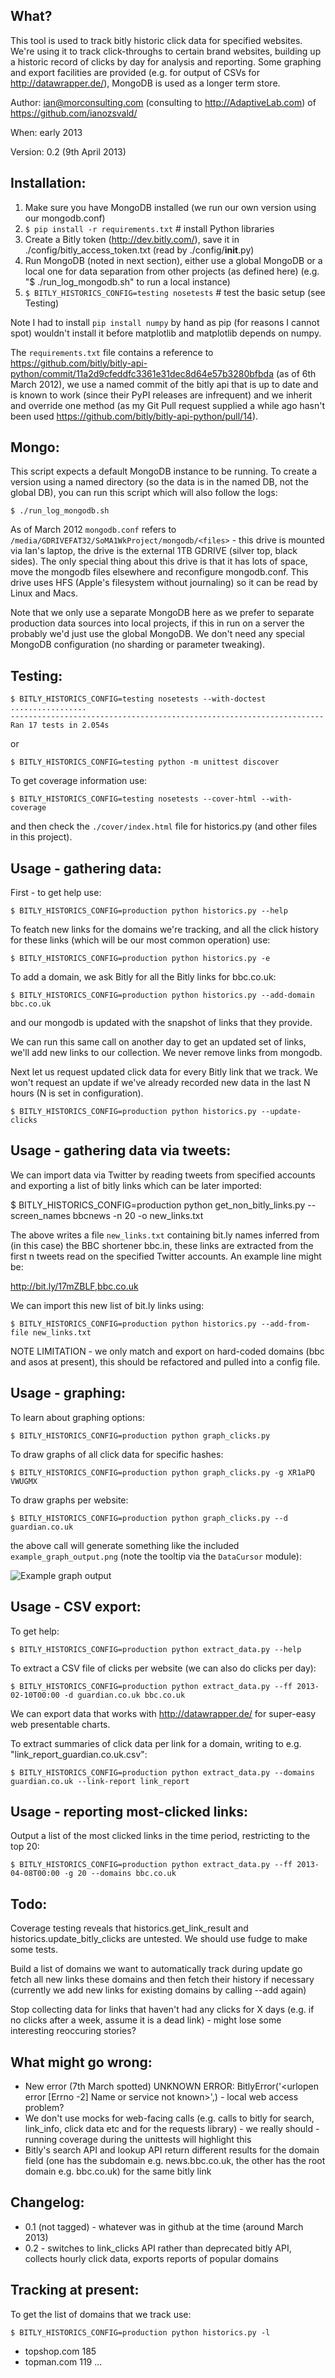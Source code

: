 What?
----

This tool is used to track bitly historic click data for specified websites. We're using it to track click-throughs to certain brand websites, building up a historic record of clicks by day for analysis and reporting. Some graphing and export facilities are provided (e.g. for output of CSVs for http://datawrapper.de/), MongoDB is used as a longer term store.

Author: ian@morconsulting.com (consulting to http://AdaptiveLab.com) of https://github.com/ianozsvald/

When: early 2013

Version: 0.2 (9th April 2013)

Installation:
------------

  1. Make sure you have MongoDB installed (we run our own version using our mongodb.conf)
  2. `$ pip install -r requirements.txt`  # install Python libraries
  3. Create a Bitly token (http://dev.bitly.com/), save it in ./config/bitly_access_token.txt (read by ./config/__init__.py)
  4. Run MongoDB (noted in next section), either use a global MongoDB or a local one for data separation from other projects (as defined here) (e.g. "$ ./run_log_mongodb.sh" to run a local instance)
  5. `$ BITLY_HISTORICS_CONFIG=testing nosetests`  # test the basic setup (see Testing)

Note I had to install `pip install numpy` by hand as pip (for reasons I cannot spot) wouldn't install it before matplotlib and matplotlib depends on numpy.

The `requirements.txt` file contains a reference to https://github.com/bitly/bitly-api-python/commit/11a2d9cfeddfc3361e31dec8d64e57b3280bfbda (as of 6th March 2012), we use a named commit of the bitly api that is up to date and is known to work (since their PyPI releases are infrequent) and we inherit and override one method (as my Git Pull request supplied a while ago hasn't been used https://github.com/bitly/bitly-api-python/pull/14).

Mongo:
-----

This script expects a default MongoDB instance to be running. To create a version using a named directory (so the data is in the named DB, not the global DB), you can run this script which will also follow the logs:

    $ ./run_log_mongodb.sh

As of March 2012 `mongodb.conf` refers to `/media/GDRIVEFAT32/SoMA1WkProject/mongodb/<files>` - this drive is mounted via Ian's laptop, the drive is the external 1TB GDRIVE (silver top, black sides). The only special thing about this drive is that it has lots of space, move the mongodb files elsewhere and reconfigure mongodb.conf. This drive uses HFS (Apple's filesystem without journaling) so it can be read by Linux and Macs.

Note that we only use a separate MongoDB here as we prefer to separate production data sources into local projects, if this in run on a server the probably we'd just use the global MongoDB. We don't need any special MongoDB configuration (no sharding or parameter tweaking).

Testing:
-------

    $ BITLY_HISTORICS_CONFIG=testing nosetests --with-doctest
    .................
    ----------------------------------------------------------------------
    Ran 17 tests in 2.054s

or 

    $ BITLY_HISTORICS_CONFIG=testing python -m unittest discover

To get coverage information use:

    $ BITLY_HISTORICS_CONFIG=testing nosetests --cover-html --with-coverage

and then check the `./cover/index.html` file for historics.py (and other files in this project).


Usage - gathering data:
----------------------

First - to get help use:

    $ BITLY_HISTORICS_CONFIG=production python historics.py --help

To featch new links for the domains we're tracking, and all the click history for these links (which will be our most common operation) use:

    $ BITLY_HISTORICS_CONFIG=production python historics.py -e

To add a domain, we ask Bitly for all the Bitly links for bbc.co.uk:

    $ BITLY_HISTORICS_CONFIG=production python historics.py --add-domain bbc.co.uk

and our mongodb is updated with the snapshot of links that they provide.

We can run this same call on another day to get an updated set of links, we'll add new links to our collection. We never remove links from mongodb.

Next let us request updated click data for every Bitly link that we track. We won't request an update if we've already recorded new data in the last N hours (N is set in configuration).

    $ BITLY_HISTORICS_CONFIG=production python historics.py --update-clicks

Usage - gathering data via tweets:
---------------------------------

We can import data via Twitter by reading tweets from specified accounts and exporting a list of bitly links which can be later imported:

   $ BITLY_HISTORICS_CONFIG=production python get_non_bitly_links.py --screen_names bbcnews -n 20 -o new_links.txt

The above writes a file `new_links.txt` containing bit.ly names inferred from (in this case) the BBC shortener bbc.in, these links are extracted from the first n tweets read on the specified Twitter accounts. An example line might be:

   http://bit.ly/17mZBLF,bbc.co.uk

We can import this new list of bit.ly links using:

    $ BITLY_HISTORICS_CONFIG=production python historics.py --add-from-file new_links.txt

NOTE LIMITATION - we only match and export on hard-coded domains (bbc and asos at present), this should be refactored and pulled into a config file.

Usage - graphing:
----------------

To learn about graphing options:

    $ BITLY_HISTORICS_CONFIG=production python graph_clicks.py 

To draw graphs of all click data for specific hashes:

    $ BITLY_HISTORICS_CONFIG=production python graph_clicks.py -g XR1aPQ VWUGMX

To draw graphs per website:

    $ BITLY_HISTORICS_CONFIG=production python graph_clicks.py --d guardian.co.uk

the above call will generate something like the included `example_graph_output.png` (note the tooltip via the `DataCursor` module):

![Example graph output](example_graph_output.png?raw=true)

Usage - CSV export:
------------------

To get help:

    $ BITLY_HISTORICS_CONFIG=production python extract_data.py --help

To extract a CSV file of clicks per website (we can also do clicks per day):

    $ BITLY_HISTORICS_CONFIG=production python extract_data.py --ff 2013-02-10T00:00 -d guardian.co.uk bbc.co.uk

We can export data that works with http://datawrapper.de/ for super-easy web presentable charts.

To extract summaries of click data per link for a domain, writing to e.g. "link_report_guardian.co.uk.csv":

    $ BITLY_HISTORICS_CONFIG=production python extract_data.py --domains guardian.co.uk --link-report link_report

Usage - reporting most-clicked links:
------------------------------------

Output a list of the most clicked links in the time period, restricting to the top 20:

    $ BITLY_HISTORICS_CONFIG=production python extract_data.py --ff 2013-04-08T00:00 -g 20 --domains bbc.co.uk
    

Todo:
----

Coverage testing reveals that historics.get_link_result and historics.update_bitly_clicks are untested. We should use fudge to make some tests.

Build a list of domains we want to automatically track
during update go fetch all new links these domains and then fetch their history if necessary (currently we add new links for existing domains by calling --add again)

Stop collecting data for links that haven't had any clicks for X days (e.g. if no clicks after a week, assume it is a dead link) - might lose some interesting reoccuring stories?

What might go wrong:
-------------------

 * New error (7th March spotted) UNKNOWN ERROR: BitlyError('<urlopen error [Errno -2] Name or service not known>',) - local web access problem?
 * We don't use mocks for web-facing calls (e.g. calls to bitly for search, link_info, click data etc and for the requests library) - we really should - running coverage during the unittests will highlight this 
 * Bitly's search API and lookup API return different results for the domain field (one has the subdomain e.g. news.bbc.co.uk, the other has the root domain e.g. bbc.co.uk) for the same bitly link

Changelog:
---------

 * 0.1 (not tagged) - whatever was in github at the time (around March 2013)
 * 0.2 - switches to link_clicks API rather than deprecated bitly API, collects hourly click data, exports reports of popular domains

Tracking at present:
-------------------

To get the list of domains that we track use:

    $ BITLY_HISTORICS_CONFIG=production python historics.py -l

 * topshop.com 185
 * topman.com 119
 ...
